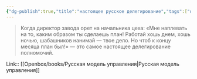 ```yaml
---
{"dg-publish":true,"title":"настоящее русское делегирование","tags":["quotes"],"date":"2023-11-10T10:02:40+04:00","modified_at":"2024-01-24T10:18:51+03:00","aliases":"настоящее русское делегирование","dg-path":"/quotes/202311101002.md","permalink":"/quotes/202311101002/","dgPassFrontmatter":true}
---
```



> Когда директор завода орет на начальника цеха: «Мне наплевать на то, каким образом ты сделаешь план! Работай хошь днем, хошь ночью, шабашников нанимай — твое дело. Но чтоб к концу месяца план был!» — это самое настоящее делегирование полномочий.

Link:: [[Openbox/books/Русская модель управления|Русская модель управления]]
